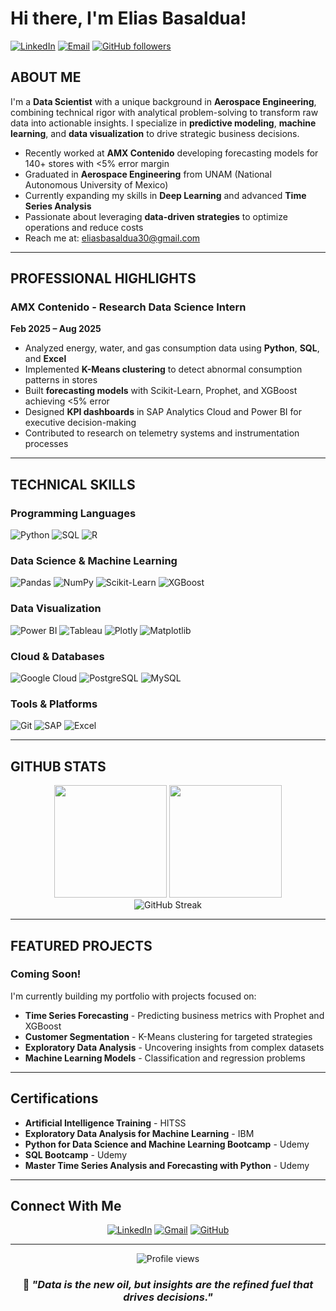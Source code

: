 # Hi there, I'm Elias Basaldua!

[![LinkedIn](https://img.shields.io/badge/LinkedIn-Connect-blue?style=flat&logo=linkedin)](https://www.linkedin.com/in/elias-basaldua)
[![Email](https://img.shields.io/badge/Email-Contact-red?style=flat&logo=gmail)](mailto:eliasbasaldua30@gmail.com)
[![GitHub followers](https://img.shields.io/github/followers/Elmermd?label=Follow&style=social)](https://github.com/Elmermd)

##  ABOUT ME

I'm a **Data Scientist** with a unique background in **Aerospace Engineering**, combining technical rigor with analytical problem-solving to transform raw data into actionable insights. I specialize in **predictive modeling**, **machine learning**, and **data visualization** to drive strategic business decisions.

-  Recently worked at **AMX Contenido** developing forecasting models for 140+ stores with <5% error margin
-  Graduated in **Aerospace Engineering** from UNAM (National Autonomous University of Mexico)
-  Currently expanding my skills in **Deep Learning** and advanced **Time Series Analysis**
-  Passionate about leveraging **data-driven strategies** to optimize operations and reduce costs
-  Reach me at: eliasbasaldua30@gmail.com

---

## PROFESSIONAL HIGHLIGHTS

### AMX Contenido - Research Data Science Intern
**Feb 2025 – Aug 2025**

- Analyzed energy, water, and gas consumption data using **Python**, **SQL**, and **Excel**
- Implemented **K-Means clustering** to detect abnormal consumption patterns in stores
- Built **forecasting models** with Scikit-Learn, Prophet, and XGBoost achieving <5% error
- Designed **KPI dashboards** in SAP Analytics Cloud and Power BI for executive decision-making
- Contributed to research on telemetry systems and instrumentation processes

---

## TECHNICAL SKILLS

### Programming Languages
![Python](https://img.shields.io/badge/Python-3776AB?style=for-the-badge&logo=python&logoColor=white)
![SQL](https://img.shields.io/badge/SQL-4479A1?style=for-the-badge&logo=mysql&logoColor=white)
![R](https://img.shields.io/badge/R-276DC3?style=for-the-badge&logo=r&logoColor=white)

### Data Science & Machine Learning
![Pandas](https://img.shields.io/badge/Pandas-150458?style=for-the-badge&logo=pandas&logoColor=white)
![NumPy](https://img.shields.io/badge/NumPy-013243?style=for-the-badge&logo=numpy&logoColor=white)
![Scikit-Learn](https://img.shields.io/badge/Scikit--Learn-F7931E?style=for-the-badge&logo=scikit-learn&logoColor=white)
![XGBoost](https://img.shields.io/badge/XGBoost-FF6600?style=for-the-badge&logo=xgboost&logoColor=white)

### Data Visualization
![Power BI](https://img.shields.io/badge/Power_BI-F2C811?style=for-the-badge&logo=powerbi&logoColor=black)
![Tableau](https://img.shields.io/badge/Tableau-E97627?style=for-the-badge&logo=tableau&logoColor=white)
![Plotly](https://img.shields.io/badge/Plotly-3F4F75?style=for-the-badge&logo=plotly&logoColor=white)
![Matplotlib](https://img.shields.io/badge/Matplotlib-11557c?style=for-the-badge&logo=python&logoColor=white)

### Cloud & Databases
![Google Cloud](https://img.shields.io/badge/Google_Cloud-4285F4?style=for-the-badge&logo=google-cloud&logoColor=white)
![PostgreSQL](https://img.shields.io/badge/PostgreSQL-316192?style=for-the-badge&logo=postgresql&logoColor=white)
![MySQL](https://img.shields.io/badge/MySQL-4479A1?style=for-the-badge&logo=mysql&logoColor=white)

### Tools & Platforms
![Git](https://img.shields.io/badge/Git-F05032?style=for-the-badge&logo=git&logoColor=white)
![SAP](https://img.shields.io/badge/SAP_Analytics_Cloud-0FAAFF?style=for-the-badge&logo=sap&logoColor=white)
![Excel](https://img.shields.io/badge/Excel-217346?style=for-the-badge&logo=microsoft-excel&logoColor=white)

---

## GITHUB STATS

<div align="center">
  <img height="180em" src="https://github-readme-stats.vercel.app/api?username=Elmermd&show_icons=true&theme=tokyonight&include_all_commits=true&count_private=true"/>
  <img height="180em" src="https://github-readme-stats.vercel.app/api/top-langs/?username=Elmermd&layout=compact&langs_count=8&theme=tokyonight"/>
</div>

<div align="center">
  <img src="https://github-readme-streak-stats.herokuapp.com/?user=Elmermd&theme=tokyonight" alt="GitHub Streak"/>
</div>

---

## FEATURED PROJECTS

###  Coming Soon!
I'm currently building my portfolio with projects focused on:
-  **Time Series Forecasting** - Predicting business metrics with Prophet and XGBoost
-  **Customer Segmentation** - K-Means clustering for targeted strategies
-  **Exploratory Data Analysis** - Uncovering insights from complex datasets
-  **Machine Learning Models** - Classification and regression problems

---

##  Certifications

-  **Artificial Intelligence Training** - HITSS
-  **Exploratory Data Analysis for Machine Learning** - IBM
-  **Python for Data Science and Machine Learning Bootcamp** - Udemy
-  **SQL Bootcamp** - Udemy
-  **Master Time Series Analysis and Forecasting with Python** - Udemy

---

##  Connect With Me

<div align="center">
  
[![LinkedIn](https://img.shields.io/badge/LinkedIn-0077B5?style=for-the-badge&logo=linkedin&logoColor=white)](https://www.linkedin.com/in/elias-basaldua)
[![Gmail](https://img.shields.io/badge/Gmail-D14836?style=for-the-badge&logo=gmail&logoColor=white)](mailto:eliasbasaldua30@gmail.com)
[![GitHub](https://img.shields.io/badge/GitHub-100000?style=for-the-badge&logo=github&logoColor=white)](https://github.com/Elmermd)

</div>

---

<div align="center">
  <img src="https://komarev.com/ghpvc/?username=Elmermd&color=blueviolet&style=flat-square&label=Profile+Views" alt="Profile views"/>
</div>

<div align="center">
  
### 💭 *"Data is the new oil, but insights are the refined fuel that drives decisions."*

</div>
